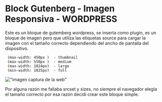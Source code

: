 # Block Gutenberg  - Imagen Responsiva  -  WORDPRESS
Este es un bloque de gutemberg wordpress, se inserta como plugin, es un bloque de imagen pero que utiliza las etiquetas source para cargar la imagen con el 
tamaño correcto dependiendo del ancho de pantalla del dispositivo.

```
 (max-width: 450px )  - thumbnail
 (max-width: 550px )  - medium
 (max-width: 1024px)  - large
 (min-width: 1025px)  - full
 ```
!["imagen captura de la web"]([https://i.pinimg.com/736x/f0/e1/6f/f0e16f24b3ee82afd7b8abcc57214d89.jpg](https://i.pinimg.com/736x/31/c3/46/31c3463cbfe9743ee75184871d3537e1.jpg))

Por alguna razón me fallaba srcset y sizes, no siempre el navegador elegía el tamaño correcto por esa razón decidi crear este bloque simple.
